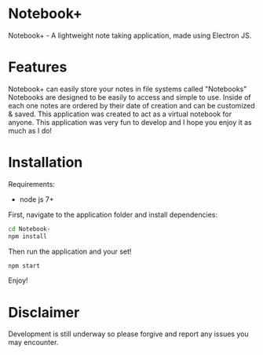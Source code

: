 # Notebook+
Notebook+ - A lightweight note taking application, made using Electron JS.

# Features
Notebook+ can easily store your notes in file systems called "Notebooks"
Notebooks are designed to be easily to access and simple to use. Inside of each one
notes are ordered by their date of creation and can be customized & saved. This application
was created to act as a virtual notebook for anyone. This application was very
fun to develop and I hope you enjoy it as much as I do!

# Installation

Requirements:
- node js 7+

First, navigate to the application folder and install dependencies:
 ```bash
cd Notebook-
npm install
 ```

Then run the application and your set!
 ```bash
npm start
 ```

Enjoy!

# Disclaimer
Development is still underway so please
forgive and report any issues you may encounter.
